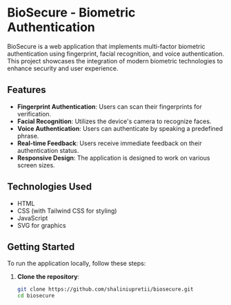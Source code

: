 # BioSecure - Biometric Authentication

BioSecure is a web application that implements multi-factor biometric authentication using fingerprint, facial recognition, and voice authentication. This project showcases the integration of modern biometric technologies to enhance security and user experience.

## Features

- **Fingerprint Authentication**: Users can scan their fingerprints for verification.
- **Facial Recognition**: Utilizes the device's camera to recognize faces.
- **Voice Authentication**: Users can authenticate by speaking a predefined phrase.
- **Real-time Feedback**: Users receive immediate feedback on their authentication status.
- **Responsive Design**: The application is designed to work on various screen sizes.

## Technologies Used

- HTML
- CSS (with Tailwind CSS for styling)
- JavaScript
- SVG for graphics

## Getting Started

To run the application locally, follow these steps:

1. **Clone the repository**:
   ```bash
   git clone https://github.com/shaliniupretii/biosecure.git
   cd biosecure

